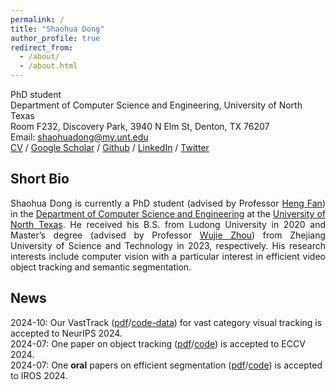 ```yaml
---
permalink: /
title: "Shaohua Dong"
author_profile: true
redirect_from: 
  - /about/
  - /about.html
---
```

PhD student <br>
Department of Computer Science and Engineering, University of North Texas <br>
Room F232, Discovery Park, 3940 N Elm St, Denton, TX 76207<br>
Email: shaohuadong@my.unt.edu <br>
[CV](../assets/ShaohuaDong_CV.pdf) / [Google Scholar](https://scholar.google.com/citations?user=5iSEcFkAAAAJ&hl=en) / [Github](https://github.com/ShaohuaDong2021) / [LinkedIn](https://www.linkedin.com/in/shaohuadong/) / [Twitter](https://twitter.com/ShaohuaDong2021)

## Short Bio <br>
<p align="justify">
Shaohua Dong is currently a PhD student (advised by Professor <a href="https://hengfan2010.github.io/">Heng Fan</a>) in the <a href="https://engineering.unt.edu/cse/index.html">Department of Computer Science and Engineering</a> at the <a href="https://www.unt.edu/?gad_source=1&gclid=Cj0KCQjw99e4BhDiARIsAISE7P8fMOsV2Wb8kXSacews3JElUjevhkUVb04qeRYSXxu1Iw5NkQxo0_8aAqPOEALw_wcB">University of North Texas</a>. He received his B.S. from Ludong University in 2020 and Master’s degree (advised by Professor <a href="https://www.scholat.com/zhouwujie">Wujie Zhou</a>) from Zhejiang University of Science and Technology in 2023, respectively. His research interests include computer vision with a particular interest in efficient video object tracking and semantic segmentation.
</p>

## News <br>
2024-10: Our VastTrack ([pdf](https://arxiv.org/pdf/2403.03493)/[code-data](https://github.com/HengLan/VastTrack)) for vast category visual tracking is accepted to NeurIPS 2024. <br>
2024-07: One paper on object tracking ([pdf](https://arxiv.org/pdf/2403.05021)/[code](https://github.com/Nathan-Li123/SMOTer)) is accepted to ECCV 2024. <br>
2024-07: One **oral** papers on efficient segmentation ([pdf](https://arxiv.org/pdf/2312.00360/)/[code](https://github.com/ShaohuaDong2021/DPLNet)) is accepted to IROS 2024. <br>

